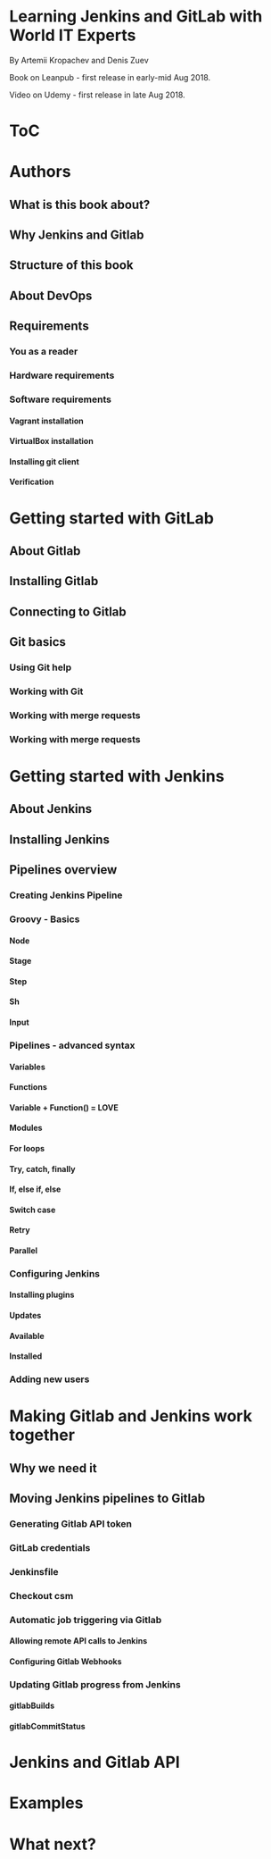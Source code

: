 <h1> Learning Jenkins and GitLab with World IT Experts </h1>
<p>By Artemii Kropachev and Denis Zuev</p>
<p>Book on Leanpub - first release in early-mid Aug 2018.</p>
<p>Video on Udemy - first release in late Aug 2018.</p>





# ToC
# Authors
## What is this book about?
## Why Jenkins and Gitlab	
## Structure of this book	
## About DevOps	
## Requirements	
### You as a reader	
### Hardware requirements	
### Software requirements	
#### Vagrant installation	
#### VirtualBox installation	
#### Installing git client	
#### Verification	
# Getting started with GitLab	
## About Gitlab	
## Installing Gitlab
## Connecting to Gitlab
## Git basics	
### Using Git help
### Working with Git
### Working with merge requests
### Working with merge requests
# Getting started with Jenkins
## About Jenkins	
## Installing Jenkins	
## Pipelines overview	
### Creating Jenkins Pipeline	
### Groovy - Basics	
#### Node	
#### Stage	
#### Step	
#### Sh	
#### Input	
### Pipelines - advanced syntax	
#### Variables	
#### Functions	
#### Variable + Function() = LOVE	
#### Modules	
#### For loops	
#### Try, catch, finally	
#### If, else if, else	
#### Switch case	
#### Retry	
#### Parallel	
### Configuring Jenkins
#### Installing plugins	
#### Updates	
#### Available	
#### Installed	
### Adding new users	
# Making Gitlab and Jenkins work together	
## Why we need it	
## Moving Jenkins pipelines to Gitlab	
### Generating Gitlab API token	
### GitLab credentials	
### Jenkinsfile	
### Checkout csm	
### Automatic job triggering via Gitlab	
#### Allowing remote API calls to Jenkins	
#### Configuring Gitlab Webhooks	
### Updating Gitlab progress from Jenkins	
#### gitlabBuilds	
#### gitlabCommitStatus	
# Jenkins and Gitlab API	
# Examples	
# What next?
